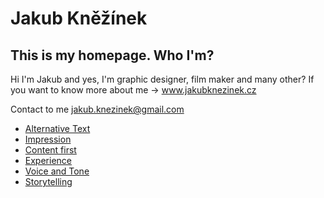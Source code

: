 # Jakub Kněžínek
## This is my homepage. Who I'm?

Hi I'm Jakub and yes, I'm graphic designer, film maker and many other? If you want to know more about me -> www.jakubknezinek.cz

Contact to me jakub.knezinek@gmail.com

- [Alternative Text](01-alternative-text)
- [Impression](02-impression)
- [Content first](03-content-first)
- [Experience](04-experience)
- [Voice and Tone](05_voice-and-tone)
- [Storytelling](06-Storytelling)
